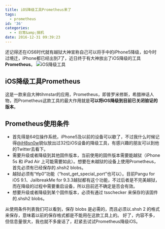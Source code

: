 ```yaml
---
title: iOS降级工具Prometheus来了
tags:
  - prometheus
id: '36'
categories:
  - - 日常&amp;搞机
date: 2016-12-31 09:39:23
---
```


还记得还在iOS6时代就有越狱大神宣称自己可以将手中的iPhone5降级，如今时过境迁，iPhone都已经出到7了，近日终于有大神放出了iOS降级的工具**Prometheus**。 ![iOS降级工具](https://ooo.0o0.ooo/2016/12/31/58670bb770b9e.png)

## iOS降级工具Prometheus

这是一款来自大神tihmstar的应用，Prometheus，即普罗米修斯，希腊神话人物，而Prometheus这款工具的最大作用就是**可以将iOS降级到目前已关闭验证的版本**。

## Prometheus使用条件

*   首先得是64位操作系统，iPhone5及以前的设备可以歇了，不过我什么时候记得[@iH8sn0w](https://twitter.com/ih8sn0w)貌似放出过32位iOS设备的降级工具，有感兴趣的朋友可以到他的Twitter去看下。
*   需要升级或者降级到其他固件版本，当前使用的固件版本需要能越狱（iPhone 5s 和 iPad Air 上可能需要如此）。想要在未越狱的设备上使用Prometheus，首先必须有已经保存的.shsh2 blobs。
*   越狱必须有“tfp0”功能（“host\_get\_special\_port”也可以）。目前Pangu for iOS 9.1、JailbreakMe for 9.3.3越狱都有这个功能，不过后者是不完美越狱，而在降级的过程中需要重启设备，所以目前还不确定是否会有效。
*   想要升级或者降级到某个固件版本，必须有通过 tsschecker 来保存的该固件的.shsh2 blobs。

从使用条件列表我们可以看到，保存 blobs 是必需的，而且必须以.shsh 2 的格式来保存，意味着以前的保存格式都是不能用在这款工具上的。 好了，内容不多，但信息量很大，我也就不多废话了，赶紧去试试Prometheus降级iOS。